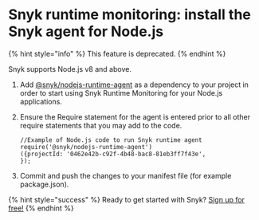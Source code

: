 # Snyk runtime monitoring: install the Snyk agent for Node.js

{% hint style="info" %}
This feature is deprecated.
{% endhint %}

Snyk supports Node.js v8 and above.

1. Add [@snyk/nodejs-runtime-agent](https://www.npmjs.com/package/@snyk/nodejs-runtime-agent/) as a dependency to your project in order to start using Snyk Runtime Monitoring for your Node.js applications.
2. Ensure the Require statement for the agent is entered prior to all other require statements that you may add to the code.

   ```text
   //Example of Node.js code to run Snyk runtime agent
   require('@snyk/nodejs-runtime-agent')
   ({projectId: '0462e42b-c92f-4b48-bac8-81eb3ff7f43e',
   });
   ```

3. Commit and push the changes to your manifest file \(for example package.json\).

{% hint style="success" %}
Ready to get started with Snyk? [Sign up for free!](https://snyk.io/login?cta=sign-up&loc=footer&page=support_docs_page)
{% endhint %}

